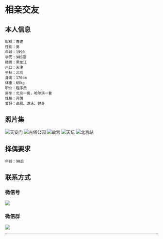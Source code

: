 # 相亲交友

## 本人信息

    昵称：春建
    性别：男
    年龄：1990
    学历：985硕
    籍贯：黑龙江
    户口：天津
    坐标：北京
    身高：170cm
    体重：65kg
    职业：程序员
    房车：北京一套，哈尔滨一套
    性格：开朗
    爱好：追剧、游泳、健身
   

## 照片集
![天安门](https://www.yangchunjian.com/yjava/imgs/me/me_1.jpeg)
![古塔公园](https://www.yangchunjian.com/yjava/imgs/me/me_2.jpeg)
![故宫](https://www.yangchunjian.com/yjava/imgs/me/me_3.jpeg)
![天坛](https://www.yangchunjian.com/yjava/imgs/me/me_4.jpeg)
![北京站](https://www.yangchunjian.com/yjava/imgs/me/me_5.jpeg)

## 择偶要求

    年龄：90后
    
## 联系方式

### 微信号
![](https://www.yangchunjian.com/yjava/imgs/me/me_0.jpeg)
    
### 微信群
![](https://www.yangchunjian.com/yjava/imgs/me/me_00.jpeg)

    
---

